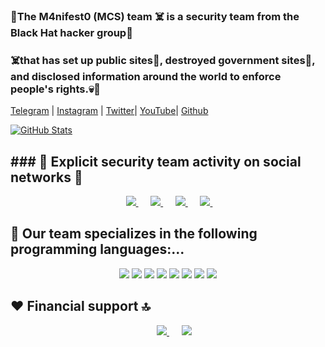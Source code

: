 ### 🔞The M4nifest0 (MCS) team  ☠️ is a security team from the Black Hat hacker group🏴‍

### ☠️that has set up public sites👀, destroyed government sites🦠, and disclosed information around the world to enforce people's rights.💀💪

<!--
**M4nifest0/M4nifest0** is a ✨ _special_ ✨ repository because its `README.md` (this file) appears on your GitHub profile.


Here are some ideas to get you started:

- 🔭 I’m currently working on ...
- 🌱 I’m currently learning ...
- 👯 I’m looking to collaborate on ...
- 🤔 I’m looking for help with ...
- 💬 Ask me about ...
- 📫 How to reach me: ...
- 😄 Pronouns: ...
- ⚡ Fun fact: ...
-->

[Telegram](https://t.me/M4nifest0) | [Instagram](https://www.instagram.com/manifestoblackhathacking) | [Twitter](https://twitter.com/_M4nifest0_)| [ YouTube](https://www.youtube.com/channel/UCOjLcf3pEZo25EPAgrE3Gag/featured?view_as=subscriber)| [Github](https://github.com/M4nifest0)


[![GitHub Stats](https://github-readme-stats.vercel.app/api?username=M4nifest0)](https://github.com/M4nifest0)


<h2>### 📌 Explicit security team activity on social networks 🔞 </h2>
<p align="center">	
</a>&nbsp;&nbsp;&nbsp;&nbsp;
	<a href="https://t.me/M4nifest0">
		<img src="https://img.shields.io/badge/Telegram-%23000000.svg?&style=for-the-badge&logo=Telegram&logoColor=white" />
	</a>&nbsp;&nbsp;&nbsp;&nbsp;
	<a href="https://www.instagram.com/manifestoblackhathacking/">
		<img src="https://img.shields.io/badge/instagram-%23E4405F.svg?&style=for-the-badge&logo=instagram&logoColor=white" />
	</a>&nbsp;&nbsp;&nbsp;&nbsp;
	<a href="https://www.youtube.com/c/cybermonitoringhack4lx">
		<img src="https://img.shields.io/badge/youtube-%23FF0000.svg?&style=for-the-badge&logo=youtube&logoColor=white" />
	</a>&nbsp;&nbsp;&nbsp;&nbsp;
	<a href="https://twitter.com/_M4nifest0_">
		<img src="https://img.shields.io/badge/twitter-%231DA1F2.svg?&style=for-the-badge&logo=twitter&logoColor=white" />
	</a>&nbsp;&nbsp;&nbsp;&nbsp;
</p>

<h2>📌 Our team specializes in the following programming languages:...</h2>
<p align="center">	
	<img src="https://img.shields.io/badge/node.js%20-%2343853D.svg?&style=for-the-badge&logo=node.js&logoColor=white" />
        <img src="https://img.shields.io/badge/python%20-%2314354C.svg?&style=for-the-badge&logo=python&logoColor=white" />
	<img src="https://img.shields.io/badge/c%23%20-%23239120.svg?&style=for-the-badge&logo=c-sharp&logoColor=white" />
	<img src="https://img.shields.io/badge/java-%23ED8B00.svg?&style=for-the-badge&logo=java&logoColor=white" />
	<img src="https://img.shields.io/badge/php-%23777BB4.svg?&style=for-the-badge&logo=php&logoColor=white" />
	<img src="https://img.shields.io/badge/ruby-%23CC342D.svg?&style=for-the-badge&logo=ruby&logoColor=white" />
	<img src="https://img.shields.io/badge/perl-%2339457E.svg?&style=for-the-badge&logo=perl&logoColor=white" />
	<img src="https://img.shields.io/badge/c++%20-%2300599C.svg?&style=for-the-badge&logo=c%2B%2B&logoColor=white" />

<h2>❤ Financial support 🔝</h2>
<p align="center">
	</a>&nbsp;&nbsp;&nbsp;&nbsp;
	<a href="https://t.me/M4nifest0">
	<img src="https://img.shields.io/badge/bitcoin-%23000000.svg?&style=for-the-badge&logo=bitcoin&logoColor=white" />
	</a>&nbsp;&nbsp;&nbsp;&nbsp;
	<a href="https://t.me/M4nifest0">
	<img src="https://img.shields.io/badge/paypal-%2300457C.svg?&style=for-the-badge&logo=paypal&logoColor=white" />
</p>
        
